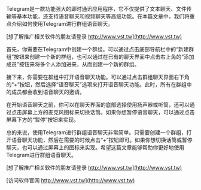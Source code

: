 Telegram是一款功能强大的即时通讯应用程序，它不仅提供了文本聊天、文件传输等基本功能，还支持语音聊天和视频聊天等高级功能。在本篇文章中，我们将重点介绍如何使用Telegram进行群组语音聊天。

[想了解推广相关软件的朋友请登录 http://www.vst.tw](http://www.vst.tw)

首先，你需要在Telegram中创建一个群组。可以通过点击底部导航栏中的“新建群组”按钮来创建一个新的群组，也可以通过在已有的聊天界面中点击右上角的“添加成员”按钮来将多个人添加进来，从而创建一个新的群组。

接下来，你需要在群组中打开语音聊天功能。可以通过点击群组聊天界面右下角的“+”按钮，然后选择“语音聊天”选项来打开语音聊天功能。此时，所有在群组中的成员都会收到语音聊天的邀请。

在开始语音聊天之前，你可以在聊天界面的底部选择使用扬声器或听筒，还可以通过点击屏幕上方的麦克风图标来切换话筒。如果你想暂停语音聊天，可以通过点击屏幕下方的“暂停”按钮来实现。

总的来说，使用Telegram进行群组语音聊天非常简单。只需要创建一个群组，打开语音聊天功能，然后在需要的时候点击“+”按钮即可。如果你想切换话筒或暂停聊天，也可以通过屏幕上的图标来实现。希望这篇文章能够帮助你更好地使用Telegram进行群组语音聊天。

[想了解推广相关软件的朋友请登录 http://www.vst.tw](http://www.vst.tw)


[访问软件官网 http://www.vst.tw](http://www.vst.tw)
